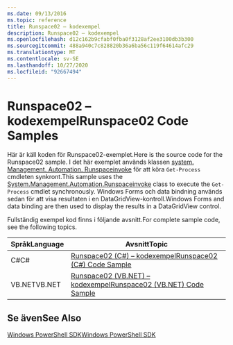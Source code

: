 ```yaml
---
ms.date: 09/13/2016
ms.topic: reference
title: Runspace02 – kodexempel
description: Runspace02 – kodexempel
ms.openlocfilehash: d12c162b9cfabf0fba0f3128af2ee3100db3b300
ms.sourcegitcommit: 488a940c7c828820b36a6ba56c119f64614afc29
ms.translationtype: MT
ms.contentlocale: sv-SE
ms.lasthandoff: 10/27/2020
ms.locfileid: "92667494"
---
```

# <a name="runspace02-code-samples"></a><span data-ttu-id="7eb33-103">Runspace02 – kodexempel</span><span class="sxs-lookup"><span data-stu-id="7eb33-103">Runspace02 Code Samples</span></span>

<span data-ttu-id="7eb33-104">Här är käll koden för Runspace02-exemplet.</span><span class="sxs-lookup"><span data-stu-id="7eb33-104">Here is the source code for the Runspace02 sample.</span></span> <span data-ttu-id="7eb33-105">I det här exemplet används klassen [system. Management. Automation. Runspaceinvoke](/dotnet/api/System.Management.Automation.RunspaceInvoke) för att köra `Get-Process` cmdleten synkront.</span><span class="sxs-lookup"><span data-stu-id="7eb33-105">This sample uses the [System.Management.Automation.Runspaceinvoke](/dotnet/api/System.Management.Automation.RunspaceInvoke) class to execute the `Get-Process` cmdlet synchronously.</span></span> <span data-ttu-id="7eb33-106">Windows Forms och data bindning används sedan för att visa resultaten i en DataGridView-kontroll.</span><span class="sxs-lookup"><span data-stu-id="7eb33-106">Windows Forms and data binding are then used to display the results in a DataGridView control.</span></span>

<span data-ttu-id="7eb33-107">Fullständig exempel kod finns i följande avsnitt.</span><span class="sxs-lookup"><span data-stu-id="7eb33-107">For complete sample code, see the following topics.</span></span>

|<span data-ttu-id="7eb33-108">Språk</span><span class="sxs-lookup"><span data-stu-id="7eb33-108">Language</span></span>|<span data-ttu-id="7eb33-109">Avsnitt</span><span class="sxs-lookup"><span data-stu-id="7eb33-109">Topic</span></span>|
|--------------|-----------|
|<span data-ttu-id="7eb33-110">C#</span><span class="sxs-lookup"><span data-stu-id="7eb33-110">C#</span></span>|[<span data-ttu-id="7eb33-111">Runspace02 (C#) – kodexempel</span><span class="sxs-lookup"><span data-stu-id="7eb33-111">Runspace02 (C#) Code Sample</span></span>](./runspace02-csharp-code-sample.md)|
|<span data-ttu-id="7eb33-112">VB.NET</span><span class="sxs-lookup"><span data-stu-id="7eb33-112">VB.NET</span></span>|[<span data-ttu-id="7eb33-113">Runspace02 (VB.NET) – kodexempel</span><span class="sxs-lookup"><span data-stu-id="7eb33-113">Runspace02 (VB.NET) Code Sample</span></span>](./runspace02-vb-net-code-sample.md)|

## <a name="see-also"></a><span data-ttu-id="7eb33-114">Se även</span><span class="sxs-lookup"><span data-stu-id="7eb33-114">See Also</span></span>

[<span data-ttu-id="7eb33-115">Windows PowerShell SDK</span><span class="sxs-lookup"><span data-stu-id="7eb33-115">Windows PowerShell SDK</span></span>](../windows-powershell-reference.md)
